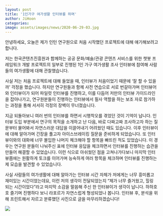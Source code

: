 ```yaml
---
layout: post
title: '1인가구 여가생활 인터뷰를 하며'
author: JiHoon
categories: 
image: assets/images/news/2020-06-29-03.jpg
---
```

안녕하세요, 오늘은 제가 인턴 연구원으로 처음 시작했던 프로젝트에 대해 얘기해보려고 합니다.

저는 한국콘텐츠진흥원과 함께하는 공공 문화/예술/관광 콘텐츠 서비스를 위한 챗봇 프레임워크 개발 프로젝트의 일부로 진행된 1인 가구 여가생활 조사 인터뷰에 참여해 사람들의 여가생활에 대해 관찰했습니다.

사실 저는 처음 프로젝트에 대해 들었을 때, 인터뷰가 처음이었기 때문에 ‘잘 할 수 있을까’ 걱정을 했습니다. 하지만 연구원들과 함께 사전 연습으로 서로 번갈아가며 인터뷰어와 인터뷰이가 되어 파일럿 인터뷰를 진행하고, 이를 다듬어 저만의 인터뷰 가이드라인을 잡아나가고, 연구원분들이 진행하는 인터뷰에서 필사 역할을 하는 보조 자로 참가하는 과정을 통해 서서히 걱정의 장벽이 무너졌습니다.

지금 되돌아보니 여러 번의 인터뷰를 하면서 시행착오를 겪었던 것이 기억이 납니다. 인터뷰 도입 부분에서 연구의 목적을 소개하고 난 다음, 바로 다짜고짜 조사하고자 하는 질문부터 물어봐서 자연스러운 대답을 이끌어내기 어려웠던 때도 있습니다. 이후 인터뷰이에 대해 알아가며 긴장을 풀고자 아이스브레이킹 질문을 준비하게 되었습니다. 또 인터뷰이와의 대화에 너무 몰입한 나머지 체크해야 할 항목을 빠뜨린 적도 있었습니다. 이 경우는 연구원 분들이 나눠주신 표에 인터뷰 응답을 체크하면서 인터뷰를 진행하는 습관을 만들어 해결할 수 있었습니다. 이런 식으로 아쉬웠던 점을 고쳐나가다보니 마지막 인터뷰쯤에는 원활하게 토크를 이어가며 능숙하게 여러 항목을 체크하며 인터뷰를 진행하는 제 모습을 발견할 수 있었습니다.

사실 사람들의 여가생활에 대해 알아가는 인터뷰 시간 자체가 저에게는 너무 흥미롭고 재미있는 시간이었는데요, 이런 저의 생각이 전달되었는지 “제가 너무 즐거웠고, 힐링 되는 시간이었다”라고 마지막 소감을 말씀해 주신 한 인터뷰이가 생각이 납니다. 하하호호 즐기며 진행하다 보니 라포르가 자연스럽게 형성되었나 봅니다. 인터뷰 후, 분석을 위해 프린트해서 자르고 분류했던 사진으로 글을 마무리하겠습니다!

<img src="{{site.baseurl}}/assets/images/news/2020-06-29-03.jpg">

